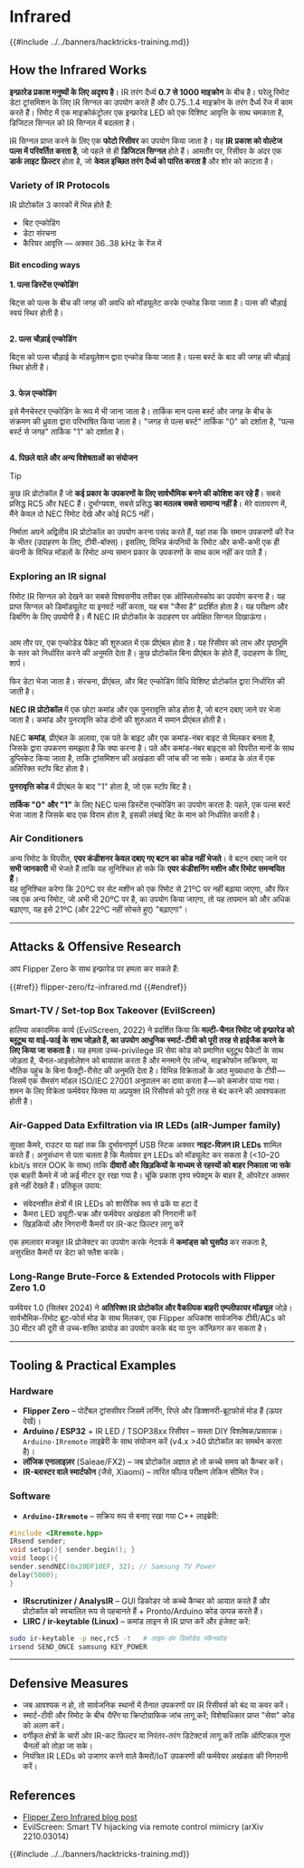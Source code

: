 # Infrared

{{#include ../../banners/hacktricks-training.md}}

## How the Infrared Works <a href="#how-the-infrared-port-works" id="how-the-infrared-port-works"></a>

**इन्फ्रारेड प्रकाश मनुष्यों के लिए अदृश्य है**। IR तरंग दैर्ध्य **0.7 से 1000 माइक्रोन** के बीच है। घरेलू रिमोट डेटा ट्रांसमिशन के लिए IR सिग्नल का उपयोग करते हैं और 0.75..1.4 माइक्रोन के तरंग दैर्ध्य रेंज में काम करते हैं। रिमोट में एक माइक्रोकंट्रोलर एक इन्फ्रारेड LED को एक विशिष्ट आवृत्ति के साथ चमकाता है, डिजिटल सिग्नल को IR सिग्नल में बदलता है।

IR सिग्नल प्राप्त करने के लिए एक **फोटो रिसीवर** का उपयोग किया जाता है। यह **IR प्रकाश को वोल्टेज पल्स में परिवर्तित करता है**, जो पहले से ही **डिजिटल सिग्नल** होते हैं। आमतौर पर, रिसीवर के अंदर एक **डार्क लाइट फ़िल्टर** होता है, जो **केवल इच्छित तरंग दैर्ध्य को पारित करता है** और शोर को काटता है।

### Variety of IR Protocols <a href="#variety-of-ir-protocols" id="variety-of-ir-protocols"></a>

IR प्रोटोकॉल 3 कारकों में भिन्न होते हैं:

- बिट एन्कोडिंग
- डेटा संरचना
- कैरियर आवृत्ति — अक्सर 36..38 kHz के रेंज में

#### Bit encoding ways <a href="#bit-encoding-ways" id="bit-encoding-ways"></a>

**1. पल्स डिस्टेंस एन्कोडिंग**

बिट्स को पल्स के बीच की जगह की अवधि को मॉड्यूलेट करके एन्कोड किया जाता है। पल्स की चौड़ाई स्वयं स्थिर होती है।

<figure><img src="../../images/image (295).png" alt=""><figcaption></figcaption></figure>

**2. पल्स चौड़ाई एन्कोडिंग**

बिट्स को पल्स चौड़ाई के मॉड्यूलेशन द्वारा एन्कोड किया जाता है। पल्स बर्स्ट के बाद की जगह की चौड़ाई स्थिर होती है।

<figure><img src="../../images/image (282).png" alt=""><figcaption></figcaption></figure>

**3. फेज़ एन्कोडिंग**

इसे मैनचेस्टर एन्कोडिंग के रूप में भी जाना जाता है। तार्किक मान पल्स बर्स्ट और जगह के बीच के संक्रमण की ध्रुवता द्वारा परिभाषित किया जाता है। "जगह से पल्स बर्स्ट" तार्किक "0" को दर्शाता है, "पल्स बर्स्ट से जगह" तार्किक "1" को दर्शाता है।

<figure><img src="../../images/image (634).png" alt=""><figcaption></figcaption></figure>

**4. पिछले वाले और अन्य विशेषताओं का संयोजन**

> [!TIP]
> कुछ IR प्रोटोकॉल हैं जो **कई प्रकार के उपकरणों के लिए सार्वभौमिक बनने की कोशिश कर रहे हैं**। सबसे प्रसिद्ध RC5 और NEC हैं। दुर्भाग्यवश, सबसे प्रसिद्ध **का मतलब सबसे सामान्य नहीं है**। मेरे वातावरण में, मैंने केवल दो NEC रिमोट देखे और कोई RC5 नहीं।
>
> निर्माता अपने अद्वितीय IR प्रोटोकॉल का उपयोग करना पसंद करते हैं, यहां तक कि समान उपकरणों की रेंज के भीतर (उदाहरण के लिए, टीवी-बॉक्स)। इसलिए, विभिन्न कंपनियों के रिमोट और कभी-कभी एक ही कंपनी के विभिन्न मॉडलों के रिमोट अन्य समान प्रकार के उपकरणों के साथ काम नहीं कर पाते हैं।

### Exploring an IR signal

रिमोट IR सिग्नल को देखने का सबसे विश्वसनीय तरीका एक ऑस्सिलोस्कोप का उपयोग करना है। यह प्राप्त सिग्नल को डिमॉड्यूलेट या इनवर्ट नहीं करता, यह बस "जैसा है" प्रदर्शित होता है। यह परीक्षण और डिबगिंग के लिए उपयोगी है। मैं NEC IR प्रोटोकॉल के उदाहरण पर अपेक्षित सिग्नल दिखाऊंगा।

<figure><img src="../../images/image (235).png" alt=""><figcaption></figcaption></figure>

आम तौर पर, एक एन्कोडेड पैकेट की शुरुआत में एक प्रीएंबल होता है। यह रिसीवर को लाभ और पृष्ठभूमि के स्तर को निर्धारित करने की अनुमति देता है। कुछ प्रोटोकॉल बिना प्रीएंबल के होते हैं, उदाहरण के लिए, शार्प।

फिर डेटा भेजा जाता है। संरचना, प्रीएंबल, और बिट एन्कोडिंग विधि विशिष्ट प्रोटोकॉल द्वारा निर्धारित की जाती है।

**NEC IR प्रोटोकॉल** में एक छोटा कमांड और एक पुनरावृत्ति कोड होता है, जो बटन दबाए जाने पर भेजा जाता है। कमांड और पुनरावृत्ति कोड दोनों की शुरुआत में समान प्रीएंबल होती है।

NEC **कमांड**, प्रीएंबल के अलावा, एक पते के बाइट और एक कमांड-नंबर बाइट से मिलकर बनता है, जिसके द्वारा उपकरण समझता है कि क्या करना है। पते और कमांड-नंबर बाइट्स को विपरीत मानों के साथ डुप्लिकेट किया जाता है, ताकि ट्रांसमिशन की अखंडता की जांच की जा सके। कमांड के अंत में एक अतिरिक्त स्टॉप बिट होता है।

**पुनरावृत्ति कोड** में प्रीएंबल के बाद "1" होता है, जो एक स्टॉप बिट है।

**तार्किक "0" और "1"** के लिए NEC पल्स डिस्टेंस एन्कोडिंग का उपयोग करता है: पहले, एक पल्स बर्स्ट भेजा जाता है जिसके बाद एक विराम होता है, इसकी लंबाई बिट के मान को निर्धारित करती है।

### Air Conditioners

अन्य रिमोट के विपरीत, **एयर कंडीशनर केवल दबाए गए बटन का कोड नहीं भेजते**। वे बटन दबाए जाने पर **सभी जानकारी** भी भेजते हैं ताकि यह सुनिश्चित हो सके कि **एयर कंडीशनिंग मशीन और रिमोट समन्वयित हैं**।\
यह सुनिश्चित करेगा कि 20ºC पर सेट मशीन को एक रिमोट से 21ºC पर नहीं बढ़ाया जाएगा, और फिर जब एक अन्य रिमोट, जो अभी भी 20ºC पर है, का उपयोग किया जाएगा, तो यह तापमान को और अधिक बढ़ाएगा, यह इसे 21ºC (और 22ºC नहीं सोचते हुए) "बढ़ाएगा"।

---

## Attacks & Offensive Research <a href="#attacks" id="attacks"></a>

आप Flipper Zero के साथ इन्फ्रारेड पर हमला कर सकते हैं:

{{#ref}}
flipper-zero/fz-infrared.md
{{#endref}}

### Smart-TV / Set-top Box Takeover (EvilScreen)

हालिया अकादमिक कार्य (EvilScreen, 2022) ने प्रदर्शित किया कि **मल्टी-चैनल रिमोट जो इन्फ्रारेड को ब्लूटूथ या वाई-फाई के साथ जोड़ते हैं, का उपयोग आधुनिक स्मार्ट-टीवी को पूरी तरह से हाईजैक करने के लिए किया जा सकता है**। यह हमला उच्च-privilege IR सेवा कोड को प्रमाणित ब्लूटूथ पैकेटों के साथ जोड़ता है, चैनल-आइसोलेशन को बायपास करता है और मनमाने ऐप लॉन्च, माइक्रोफोन सक्रियण, या भौतिक पहुंच के बिना फैक्ट्री-रीसेट की अनुमति देता है। विभिन्न विक्रेताओं के आठ मुख्यधारा के टीवी — जिसमें एक सैमसंग मॉडल ISO/IEC 27001 अनुपालन का दावा करता है — को कमजोर पाया गया। शमन के लिए विक्रेता फर्मवेयर फिक्स या अप्रयुक्त IR रिसीवर्स को पूरी तरह से बंद करने की आवश्यकता होती है।

### Air-Gapped Data Exfiltration via IR LEDs (aIR-Jumper family)

सुरक्षा कैमरे, राउटर या यहां तक कि दुर्भावनापूर्ण USB स्टिक अक्सर **नाइट-विज़न IR LEDs** शामिल करते हैं। अनुसंधान से पता चलता है कि मैलवेयर इन LEDs को मॉड्यूलेट कर सकता है (<10–20 kbit/s सरल OOK के साथ) ताकि **दीवारों और खिड़कियों के माध्यम से रहस्यों को बाहर निकाला जा सके** एक बाहरी कैमरे में जो कई मीटर दूर रखा गया है। चूंकि प्रकाश दृश्य स्पेक्ट्रम के बाहर है, ऑपरेटर अक्सर इसे नहीं देखते हैं। प्रतिकूल उपाय:

* संवेदनशील क्षेत्रों में IR LEDs को शारीरिक रूप से ढकें या हटा दें
* कैमरा LED ड्यूटी-चक्र और फर्मवेयर अखंडता की निगरानी करें
* खिड़कियों और निगरानी कैमरों पर IR-कट फ़िल्टर लागू करें

एक हमलावर मजबूत IR प्रोजेक्टर का उपयोग करके नेटवर्क में **कमांड्स को घुसपैठ** कर सकता है, असुरक्षित कैमरों पर डेटा को फ्लैश करके।

### Long-Range Brute-Force & Extended Protocols with Flipper Zero 1.0

फर्मवेयर 1.0 (सितंबर 2024) ने **अतिरिक्त IR प्रोटोकॉल और वैकल्पिक बाहरी एम्प्लीफायर मॉड्यूल** जोड़े। सार्वभौमिक-रिमोट ब्रूट-फोर्स मोड के साथ मिलकर, एक Flipper अधिकांश सार्वजनिक टीवी/ACs को 30 मीटर की दूरी से उच्च-शक्ति डायोड का उपयोग करके बंद या पुनः कॉन्फ़िगर कर सकता है।

---

## Tooling & Practical Examples <a href="#tooling" id="tooling"></a>

### Hardware

* **Flipper Zero** – पोर्टेबल ट्रांससीवर जिसमें लर्निंग, रिप्ले और डिक्शनरी-ब्रूटफोर्स मोड हैं (ऊपर देखें)।
* **Arduino / ESP32** + IR LED / TSOP38xx रिसीवर – सस्ता DIY विश्लेषक/प्रसारक। `Arduino-IRremote` लाइब्रेरी के साथ संयोजन करें (v4.x >40 प्रोटोकॉल का समर्थन करता है)।
* **लॉजिक एनालाइज़र** (Saleae/FX2) – जब प्रोटोकॉल अज्ञात हो तो कच्चे समय को कैप्चर करें।
* **IR-ब्लास्टर वाले स्मार्टफोन** (जैसे, Xiaomi) – त्वरित फील्ड परीक्षण लेकिन सीमित रेंज।

### Software

* **`Arduino-IRremote`** – सक्रिय रूप से बनाए रखा गया C++ लाइब्रेरी:
```cpp
#include <IRremote.hpp>
IRsend sender;
void setup(){ sender.begin(); }
void loop(){
sender.sendNEC(0x20DF10EF, 32); // Samsung TV Power
delay(5000);
}
```
* **IRscrutinizer / AnalysIR** – GUI डिकोडर जो कच्चे कैप्चर को आयात करते हैं और प्रोटोकॉल को स्वचालित रूप से पहचानते हैं + Pronto/Arduino कोड उत्पन्न करते हैं।
* **LIRC / ir-keytable (Linux)** – कमांड लाइन से IR प्राप्त करें और इंजेक्ट करें:
```bash
sudo ir-keytable -p nec,rc5 -t   # लाइव-डंप डिकोडेड स्कैनकोड
irsend SEND_ONCE samsung KEY_POWER
```

---

## Defensive Measures <a href="#defense" id="defense"></a>

* जब आवश्यक न हो, तो सार्वजनिक स्थानों में तैनात उपकरणों पर IR रिसीवर्स को बंद या कवर करें।
* स्मार्ट-टीवी और रिमोट के बीच *पैरिंग* या क्रिप्टोग्राफिक जांच लागू करें; विशेषाधिकार प्राप्त "सेवा" कोड को अलग करें।
* वर्गीकृत क्षेत्रों के चारों ओर IR-कट फ़िल्टर या निरंतर-तरंग डिटेक्टर्स लागू करें ताकि ऑप्टिकल गुप्त चैनलों को तोड़ा जा सके।
* नियंत्रित IR LEDs को उजागर करने वाले कैमरों/IoT उपकरणों की फर्मवेयर अखंडता की निगरानी करें।

## References

- [Flipper Zero Infrared blog post](https://blog.flipperzero.one/infrared/)
- EvilScreen: Smart TV hijacking via remote control mimicry (arXiv 2210.03014)

{{#include ../../banners/hacktricks-training.md}}
